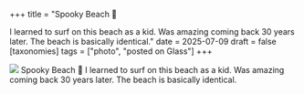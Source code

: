 +++
title = "Spooky Beach 👻

I learned to surf on this beach as a kid. Was amazing coming back 30 years later. The beach is basically identical."
date = 2025-07-09
draft = false
[taxonomies]
tags = ["photo", "posted on Glass"]
+++

[![](https://cdn.glass.photo/2FR37OMAYhxa3iXnL3XdVlWI80I3HMjtNzKZlW78PP0/rs:fit:3072:3072:0/q:90/L3Bvc3QvYmFlOThkYTMtYjY2Zi00ZjgzLTgyNTgtZjZmN2Y0MGIzYTZkL3Bob3Rv)](https://glass.photo/len/6No7DqsKCqnfTcIMRm5KGu) Spooky Beach 👻 I learned to surf on this beach as a kid. Was amazing coming back 30 years later. The beach is basically identical.

<!-- more -->